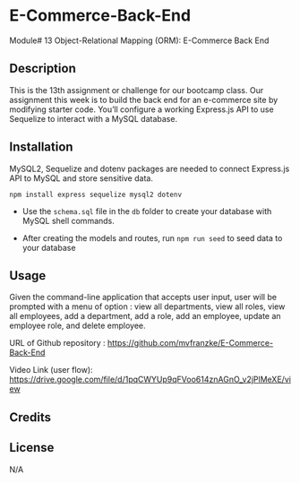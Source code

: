 # E-Commerce-Back-End
Module# 13 Object-Relational Mapping (ORM): E-Commerce Back End

## Description
This is the 13th assignment or challenge for our bootcamp class. Our assignment this week is to build the back end for an e-commerce site by modifying starter code. You’ll configure a working Express.js API to use Sequelize to interact with a MySQL database.

## Installation

MySQL2, Sequelize and dotenv packages are needed to connect Express.js API to MySQL and store sensitive data.

```
npm install express sequelize mysql2 dotenv
```

* Use the `schema.sql` file in the `db` folder to create your database with MySQL shell commands.

* After creating the models and routes, run `npm run seed` to seed data to your database


## Usage
Given the command-line application that accepts user input, user will be prompted with a menu of option : view all departments, view all roles, view all employees, add a department, add a role, add an employee, update an employee role, and delete employee.


URL of Github repository : https://github.com/mvfranzke/E-Commerce-Back-End

Video Link (user flow): https://drive.google.com/file/d/1pqCWYUp9qFVoo614znAGnO_v2jPlMeXE/view

## Credits

## License
N/A
